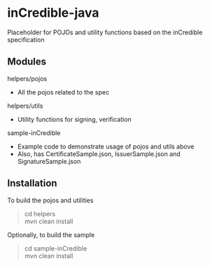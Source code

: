 # inCredible-java

Placeholder for POJOs and utility functions based on the inCredible specification

## Modules
helpers/pojos
- All the pojos related to the spec

helpers/utils
- Utility functions for signing, verification

sample-inCredible
- Example code to demonstrate usage of pojos and utils above
- Also, has CertificateSample.json, IssuerSample.json and SignatureSample.json

## Installation
To build the pojos and utilities
> cd helpers <br>
> mvn clean install

Optionally, to build the sample
> cd sample-inCredible <br>
> mvn clean install
